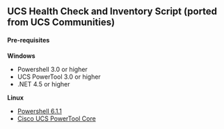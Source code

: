 ## UCS Health Check and Inventory Script (ported from UCS Communities)

#### Pre-requisites

**Windows**
- Powershell 3.0 or higher
- UCS PowerTool 3.0 or higher
- .NET 4.5 or higher

**Linux**
- [Powershell 6.1.1](https://github.com/PowerShell/PowerShell/releases/tag/v6.1.1)
- [Cisco UCS PowerTool Core](https://community.cisco.com/t5/cisco-developed-ucs-integrations/cisco-ucs-powertool-core-suite-for-powershell-core-modules-for/ta-p/3643354)